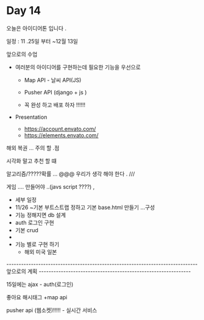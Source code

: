 # Day 14 

오늘은 아이디어톤 입니다 . 

일정 : 11 .25일 부터 ~12월 13일 

앞으로의 수업 

- 여러분의 아이디어를 구현하는데 필요한 기능을 우선으로 

  - Map API - 날씨 API(JS)

  - Pusher API (django + js )

  - 꼭 완성 하고 배포 하자 !!!!!!

     

- Presentation

  - https://account.envato.com/
  - https://elements.envato.com/





해외 복권 ... 주의 할 .점 

시각화 말고 추천 할 떄 

알고리즘/?????확률 ...  @@@ 우리가 생각 해야 한다 . ///

게임 .... 만들어야 ..(javs script ????) , 



- 세부 일정 
- 11/26 ~기본 부트스트랩 정하고 기본 base.html 만들기 ...구성 
- 기능 정해지면 db 설계
- auth 로그인 구현 
- 기본 crud 
-  
- 기능 별로 구현 하기 
  - 해외 미국 일본 







------------------------------------------------------------------------------앞으로의 계획 --------------------------------------------------------------

15일에는 ajax - auth(로그인)

좋아요 해시태그 +map api 

pusher api (웹소켓)!!!!! - 실시간 서비스 







